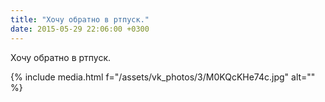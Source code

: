 ```yaml
---
title: "Хочу обратно в ртпуск."
date: 2015-05-29 22:06:00 +0300
---
```


Хочу обратно в ртпуск.

{% include media.html f="/assets/vk_photos/3/M0KQcKHe74c.jpg" alt="" %}
